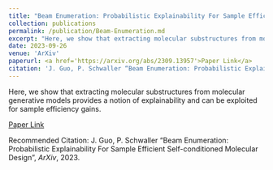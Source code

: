 ```yaml
---
title: "Beam Enumeration: Probabilistic Explainability For Sample Efficient Self-conditioned Molecular Design"
collection: publications
permalink: /publication/Beam-Enumeration.md
excerpt: "Here, we show that extracting molecular substructures from molecular generative models provides a notion of explainability and can be exploited for sample efficiency gains."
date: 2023-09-26
venue: 'ArXiv'
paperurl: <a href='https://arxiv.org/abs/2309.13957'>Paper Link</a>
citation: 'J. Guo, P. Schwaller “Beam Enumeration: Probabilistic Explainability For Sample Efficient Self-conditioned Molecular Design”, <i>ArXiv</i>, 2023.'
---
```

Here, we show that extracting molecular substructures from molecular generative models provides a notion of explainability and can be exploited for sample efficiency gains.

[Paper Link](https://arxiv.org/abs/2309.13957)

Recommended Citation: J. Guo, P. Schwaller “Beam Enumeration: Probabilistic Explainability For Sample Efficient Self-conditioned Molecular Design”, <i>ArXiv</i>, 2023.
